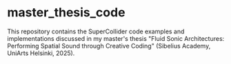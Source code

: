 # master_thesis_code
This repository contains the SuperCollider code examples and implementations discussed in my master's thesis "Fluid Sonic Architectures: Performing Spatial Sound through Creative Coding" (Sibelius Academy, UniArts Helsinki, 2025).
